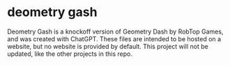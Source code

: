 # deometry gash

Deometry Gash is a knockoff version of Geometry Dash by RobTop Games, and was created with ChatGPT. These files are intended to be hosted on a website, but no website is provided by default. This project will not be updated, like the other projects in this repo.

